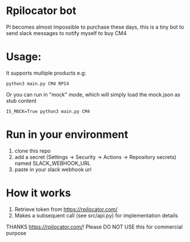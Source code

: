 # Rpilocator bot
PI becomes almost impossible to purchase these days, this is a tiny bot to send slack messages to notify myself to buy CM4

# Usage:
It supports multiple products
e.g: 
```
python3 main.py CM4 RPI4
```

Or you can run in "mock" mode, which will simply load the mock.json as stub content
```
IS_MOCK=True python3 main.py CM4
```

# Run in your environment
1. clone this repo
2. add a secret (Settings -> Security -> Actions -> Repository secrets) named SLACK_WEBHOOK_URL
3. paste in your slack webhook url

# How it works
1. Retrieve token from https://rpilocator.com/
2. Makes a subsequent call (see src/api.py) for implementation details

THANKS  https://rpilocator.com/! Please DO NOT USE this for commercial purpose